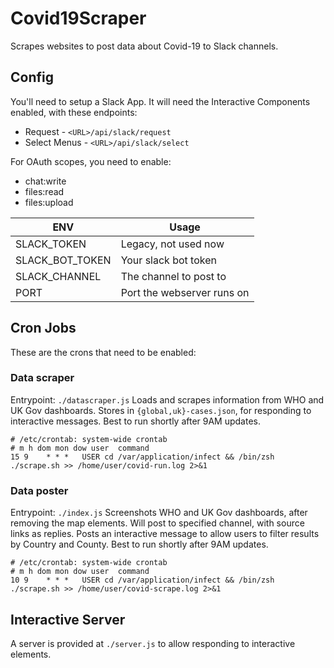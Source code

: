 # Covid19Scraper
Scrapes websites to post data about Covid-19 to Slack channels.

## Config

You'll need to setup a Slack App.
It will need the Interactive Components enabled, with these endpoints:
 - Request - `<URL>/api/slack/request`
 - Select Menus - `<URL>/api/slack/select`

For OAuth scopes, you need to enable:
 - chat:write
 - files:read
 - files:upload

| ENV | Usage |
|-----|-------|
| SLACK_TOKEN | Legacy, not used now |
| SLACK_BOT_TOKEN | Your slack bot token |
| SLACK_CHANNEL | The channel to post to |
| PORT | Port the webserver runs on |

## Cron Jobs

These are the crons that need to be enabled:

### Data scraper

Entrypoint: `./datascraper.js`
Loads and scrapes information from WHO and UK Gov dashboards. Stores in `{global,uk}-cases.json`, for responding to interactive messages.
Best to run shortly after 9AM updates.

```
# /etc/crontab: system-wide crontab
# m h dom mon dow user	command
15 9    * * *   USER cd /var/application/infect && /bin/zsh ./scrape.sh >> /home/user/covid-run.log 2>&1
```

### Data poster

Entrypoint: `./index.js`
Screenshots WHO and UK Gov dashboards, after removing the map elements.
Will post to specified channel, with source links as replies.
Posts an interactive message to allow users to filter results by Country and County.
Best to run shortly after 9AM updates.

```
# /etc/crontab: system-wide crontab
# m h dom mon dow user	command
10 9    * * *   USER cd /var/application/infect && /bin/zsh ./scrape.sh >> /home/user/covid-scrape.log 2>&1
```

## Interactive Server

A server is provided at `./server.js` to allow responding to interactive elements.
